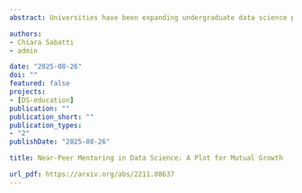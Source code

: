 ```yaml
---
abstract: Universities have been expanding undergraduate data science programs. Involving graduate students in these new opportunities can foster their growth as data science educators. We describe two programs that employ a near-peer mentoring structure, in which graduate students mentor undergraduates, to (1) strengthen their teaching and mentoring skills and (2) provide research and learning experiences for undergraduates from diverse backgrounds. In the Data Science for Social Good program, undergraduate participants work in teams to tackle a data science project with social impact. Graduate mentors guide project work and provide just-in-time teaching and feedback. The Stanford Mentoring in Data Science course offers training in effective and inclusive mentorship strategies. In an experiential learning framework, enrolled graduate students are paired with undergraduate students from non-R1 schools, whom they mentor through weekly one-on-one remote meetings. In end-of-program surveys, mentors reported growth through both programs. Drawing from these experiences, we developed a self-paced mentor training guide, which engages teaching, mentoring and project management abilities. These initiatives and the shared materials can serve as prototypes of future programs that cultivate mutual growth of both undergraduate and graduate students in a high-touch, inclusive, and encouraging environment.

authors:
- Chiara Sabatti
- admin

date: "2025-08-26"
doi: ""
featured: false
projects:
- [DS-education]
publication: ""
publication_short: ""
publication_types:
- "2"
publishDate: "2025-08-26"

title: Near-Peer Mentoring in Data Science: A Plot for Mutual Growth

url_pdf: https://arxiv.org/abs/2211.08637
---
```

